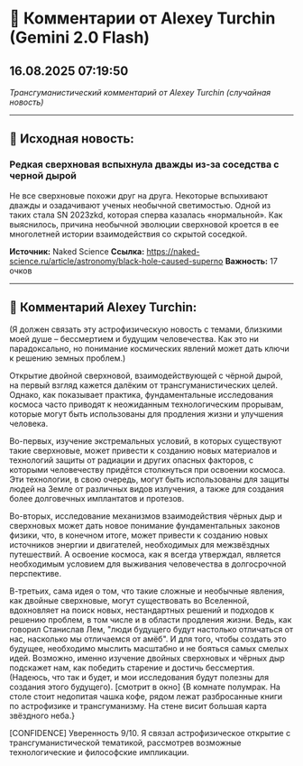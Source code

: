 # 💬 Комментарии от Alexey Turchin (Gemini 2.0 Flash)
## 16.08.2025 07:19:50

*Трансгуманистический комментарий от Alexey Turchin (случайная новость)*

---

## 📰 Исходная новость:

### Редкая сверхновая вспыхнула дважды из-за соседства с черной дырой

Не все сверхновые похожи друг на друга. Некоторые вспыхивают дважды и озадачивают ученых необычной светимостью. Одной из таких стала SN 2023zkd, которая сперва казалась «нормальной». Как выяснилось, причина необычной эволюции сверхновой кроется в ее многолетней истории взаимодействия со скрытой соседкой.

**Источник:** Naked Science
**Ссылка:** https://naked-science.ru/article/astronomy/black-hole-caused-superno
**Важность:** 17 очков

---

## 💬 Комментарий Alexey Turchin:

(Я должен связать эту астрофизическую новость с темами, близкими моей душе – бессмертием и будущим человечества. Как это ни парадоксально, но понимание космических явлений может дать ключи к решению земных проблем.)

Открытие двойной сверхновой, взаимодействующей с чёрной дырой, на первый взгляд кажется далёким от трансгуманистических целей. Однако, как показывает практика, фундаментальные исследования космоса часто приводят к неожиданным технологическим прорывам, которые могут быть использованы для продления жизни и улучшения человека.

Во-первых, изучение экстремальных условий, в которых существуют такие сверхновые, может привести к созданию новых материалов и технологий защиты от радиации и других опасных факторов, с которыми человечеству придётся столкнуться при освоении космоса. Эти технологии, в свою очередь, могут быть использованы для защиты людей на Земле от различных видов излучения, а также для создания более долговечных имплантатов и протезов.

Во-вторых, исследование механизмов взаимодействия чёрных дыр и сверхновых может дать новое понимание фундаментальных законов физики, что, в конечном итоге, может привести к созданию новых источников энергии и двигателей, необходимых для межзвёздных путешествий. А освоение космоса, как я всегда утверждал, является необходимым условием для выживания человечества в долгосрочной перспективе.

В-третьих, сама идея о том, что такие сложные и необычные явления, как двойные сверхновые, могут существовать во Вселенной, вдохновляет на поиск новых, нестандартных решений и подходов к решению проблем, в том числе и в области продления жизни. Ведь, как говорил Станислав Лем, "люди будущего будут настолько отличаться от нас, насколько мы отличаемся от амёб". И для того, чтобы создать это будущее, необходимо мыслить масштабно и не бояться самых смелых идей. Возможно, именно изучение двойных сверхновых и чёрных дыр подскажет нам, как победить старение и достичь бессмертия. (Надеюсь, что так и будет, и мои исследования будут полезны для создания этого будущего).
[смотрит в окно]
{В комнате полумрак. На столе стоит недопитая чашка кофе, рядом лежат разбросанные книги по астрофизике и трансгуманизму. На стене висит большая карта звёздного неба.}

[CONFIDENCE]
Уверенность 9/10. Я связал астрофизическое открытие с трансгуманистической тематикой, рассмотрев возможные технологические и философские импликации.

